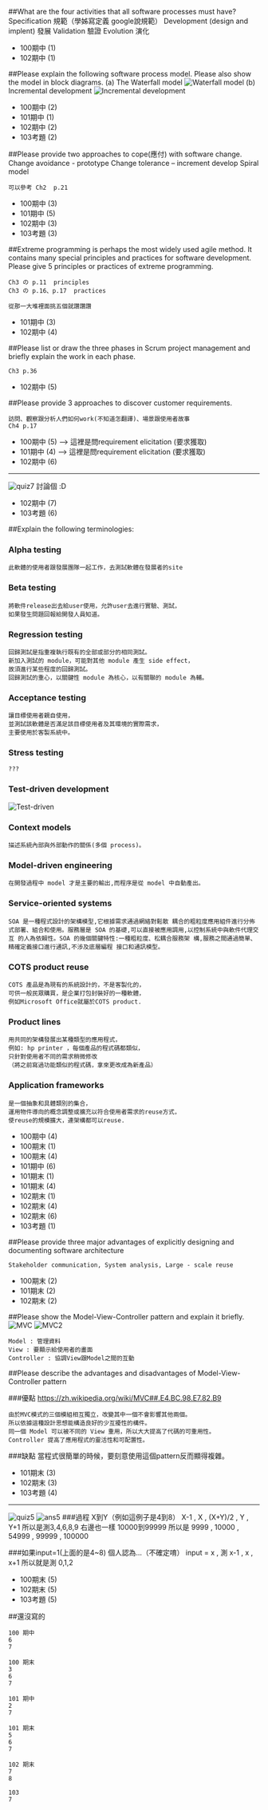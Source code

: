 ##What are the four activities that all software processes must have?
	Specification	規範（學姊寫定義 google說規範）
	Development (design and implent)	發展
	Validation	驗證
	Evolution	演化

* 100期中 (1)
* 102期中 (1)


##Please explain the following software process model. Please also show the model in block diagrams.
(a)	The Waterfall model
![Waterfall model](http://imgur.com/irYmnoe.jpg)
(b) Incremental development
![Incremental development](http://imgur.com/ShUac3H.jpg)

* 100期中 (2)
* 101期中 (1)
* 102期中 (2)
* 103考題 (2)


##Please provide two approaches to cope(應付) with software change.
	Change avoidance - prototype
	Change tolerance – increment develop 
	Spiral model 

	可以參考 Ch2  p.21

* 100期中 (3)
* 101期中 (5)
* 102期中 (3)
* 103考題 (3)


##Extreme programming is perhaps the most widely used agile method. It contains many special principles and practices for software development. Please give 5 principles or practices of extreme programming.

	Ch3 の p.11  principles
	Ch3 の p.16、p.17  practices

	從那一大堆裡面挑五個就讚讚讚


* 101期中 (3)
* 102期中 (4)


##Please list or draw the three phases in Scrum project management and briefly explain the work in each phase.

	Ch3 p.36

* 102期中 (5)


##Please provide 3 approaches to discover customer requirements.

	訪問、觀察跟分析人們如何work(不知道怎翻譯)、場景跟使用者故事
	Ch4 p.17

* 100期中 (5) --> 這裡是問requirement elicitation (要求獲取)
* 101期中 (4) --> 這裡是問requirement elicitation (要求獲取)
* 102期中 (6)

-------------------------

![quiz7](http://imgur.com/12YG6PN.jpg)
	討論個 :D

* 102期中 (7)
* 103考題 (6)


##Explain the following terminologies: 
### Alpha testing
	此軟體的使用者跟發展團隊一起工作，去測試軟體在發展者的site

### Beta testing
	將軟件release出去給user使用，允許user去進行實驗、測試，
	如果發生問題回報給開發人員知道。

### Regression testing
	回歸測試是指重複執行既有的全部或部分的相同測試。
	新加入測試的 module，可能對其他 module 產生 side effect，
	故須進行某些程度的回歸測試。
	回歸測試的重心，以關鍵性 module 為核心，以有關聯的 module 為輔。 

### Acceptance testing
	讓目標使用者親自使用，
	並測試該軟體是否滿足該目標使用者及其環境的實際需求，
	主要使用於客製系統中。

### Stress testing
	???

### Test-driven development
![Test-driven](http://imgur.com/k9GYOoM.jpg)

### Context models
	描述系統內部與外部動作的關係(多個 process)。

### Model-driven engineering
	在開發過程中 model 才是主要的輸出,而程序是從 model 中自動產出。

### Service-oriented systems
	SOA 是一種程式設計的架構模型,它根據需求通過網絡對鬆散 耦合的粗粒度應用組件進行分佈式部署、組合和使用。服務層是 SOA 的基礎,可以直接被應用調用,以控制系統中與軟件代理交互 的人為依賴性。SOA 的幾個關鍵特性:一種粗粒度、松耦合服務架 構,服務之間通過簡單、精確定義接口進行通訊,不涉及底層編程 接口和通訊模型。

### COTS product reuse
	COTS 產品是為現有的系統設計的，不是客製化的，
	可供一般民眾購買，是企業打包封裝好的一種軟體，
	例如Microsoft Office就屬於COTS product. 

### Product lines
	用共同的架構發展出某種類型的應用程式，
	例如: hp printer ，每個產品的程式碼都類似，
	只針對使用者不同的需求稍微修改
	（將之前寫過功能類似的程式碼，拿來更改成為新產品）

###	Application frameworks
	是一個抽象和具體類別的集合，
	運用物件導向的概念調整或擴充以符合使用者需求的reuse方式，
	使reuse的規模擴大，連架構都可以reuse.


* 100期中 (4)
* 100期末 (1)
* 100期末 (4)
* 101期中 (6)
* 101期末 (1)
* 101期末 (4)
* 102期末 (1)
* 102期末 (4)
* 102期末 (6)
* 103考題 (1)


##Please provide three major advantages of explicitly designing and documenting software architecture
	
	Stakeholder communication, System analysis, Large - scale reuse

* 100期末 (2)
* 101期末 (2)
* 102期末 (2)


##Please show the Model-View-Controller pattern and explain it briefly.
![MVC](http://imgur.com/wmZ3Fto.jpg)
![MVC2](http://imgur.com/099t4jl.jpg)

	Model : 管理資料
	View : 要顯示給使用者的畫面
	Controller : 協調View跟Model之間的互動


##Please describe the advantages and disadvantages of Model-View-Controller pattern

###優點
	https://zh.wikipedia.org/wiki/MVC##.E4.BC.98.E7.82.B9

	由於MVC模式的三個模組相互獨立，改變其中一個不會影響其他兩個。
	所以依據這種設計思想能構造良好的少互擾性的構件。
	同一個 Model 可以被不同的 View 重用，所以大大提高了代碼的可重用性。
	Controller 提高了應用程式的靈活性和可配置性。

###缺點
	當程式很簡單的時候，要刻意使用這個pattern反而顯得複雜。


* 101期末 (3)
* 102期末 (3)
* 103考題 (4)

-------------------------

![quiz5](http://imgur.com/RCkKMTy.jpg)
![ans5](http://imgur.com/1X4qFmo.jpg)
###過程
	X到Y（例如這例子是4到8）
	X-1 , X , (X+Y)/2 , Y , Y+1
	所以是測3,4,6,8,9
	右邊也一樣
	10000到99999
	所以是
	9999 , 10000 , 54999 , 99999 , 100000

###如果input=1(上面的是4~8)
	個人認為...（不確定唷）
	input = x , 測 x-1 , x , x+1
	所以就是測 0,1,2 

* 100期末 (5)
* 102期末 (5)
* 103考題 (5)


##還沒寫的

	100 期中 
	6
	7

	100 期末
	3
	6
	7

	101 期中
	2
	7

	101 期末
	5
	6
	7

	102 期末
	7
	8

	103
	7
